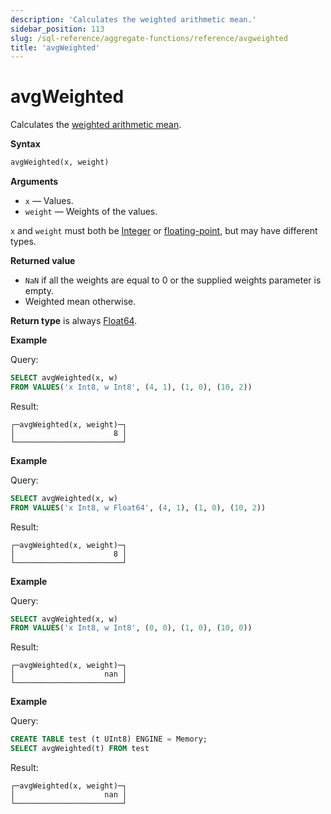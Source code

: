 ```yaml
---
description: 'Calculates the weighted arithmetic mean.'
sidebar_position: 113
slug: /sql-reference/aggregate-functions/reference/avgweighted
title: 'avgWeighted'
---
```


# avgWeighted

Calculates the [weighted arithmetic mean](https://en.wikipedia.org/wiki/Weighted_arithmetic_mean).

**Syntax**

```sql
avgWeighted(x, weight)
```

**Arguments**

- `x` — Values.
- `weight` — Weights of the values.

`x` and `weight` must both be
[Integer](../../../sql-reference/data-types/int-uint.md) or [floating-point](../../../sql-reference/data-types/float.md),
but may have different types.

**Returned value**

- `NaN` if all the weights are equal to 0 or the supplied weights parameter is empty.
- Weighted mean otherwise.

**Return type** is always [Float64](../../../sql-reference/data-types/float.md).

**Example**

Query:

```sql
SELECT avgWeighted(x, w)
FROM VALUES('x Int8, w Int8', (4, 1), (1, 0), (10, 2))
```

Result:

```text
┌─avgWeighted(x, weight)─┐
│                      8 │
└────────────────────────┘
```

**Example**

Query:

```sql
SELECT avgWeighted(x, w)
FROM VALUES('x Int8, w Float64', (4, 1), (1, 0), (10, 2))
```

Result:

```text
┌─avgWeighted(x, weight)─┐
│                      8 │
└────────────────────────┘
```

**Example**

Query:

```sql
SELECT avgWeighted(x, w)
FROM VALUES('x Int8, w Int8', (0, 0), (1, 0), (10, 0))
```

Result:

```text
┌─avgWeighted(x, weight)─┐
│                    nan │
└────────────────────────┘
```

**Example**

Query:

```sql
CREATE TABLE test (t UInt8) ENGINE = Memory;
SELECT avgWeighted(t) FROM test
```

Result:

```text
┌─avgWeighted(x, weight)─┐
│                    nan │
└────────────────────────┘
```
